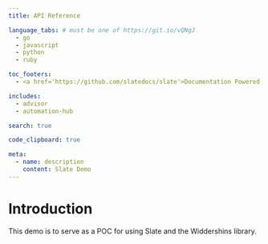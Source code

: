 ```yaml
---
title: API Reference

language_tabs: # must be one of https://git.io/vQNgJ
  - go
  - javascript
  - python
  - ruby

toc_footers:
  - <a href='https://github.com/slatedocs/slate'>Documentation Powered by Slate</a>

includes:
  - advisor
  - automation-hub

search: true

code_clipboard: true

meta:
  - name: description
    content: Slate Demo
---
```


# Introduction

This demo is to serve as a POC for using Slate and the Widdershins library.
